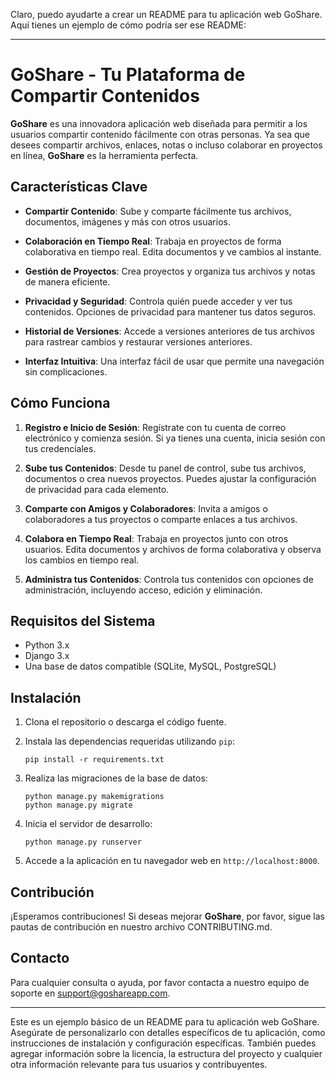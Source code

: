 Claro, puedo ayudarte a crear un README para tu aplicación web GoShare. Aquí tienes un ejemplo de cómo podría ser ese README:

---

# GoShare - Tu Plataforma de Compartir Contenidos

**GoShare** es una innovadora aplicación web diseñada para permitir a los usuarios compartir contenido fácilmente con otras personas. Ya sea que desees compartir archivos, enlaces, notas o incluso colaborar en proyectos en línea, **GoShare** es la herramienta perfecta.

## Características Clave

- **Compartir Contenido**: Sube y comparte fácilmente tus archivos, documentos, imágenes y más con otros usuarios.

- **Colaboración en Tiempo Real**: Trabaja en proyectos de forma colaborativa en tiempo real. Edita documentos y ve cambios al instante.

- **Gestión de Proyectos**: Crea proyectos y organiza tus archivos y notas de manera eficiente.

- **Privacidad y Seguridad**: Controla quién puede acceder y ver tus contenidos. Opciones de privacidad para mantener tus datos seguros.

- **Historial de Versiones**: Accede a versiones anteriores de tus archivos para rastrear cambios y restaurar versiones anteriores.

- **Interfaz Intuitiva**: Una interfaz fácil de usar que permite una navegación sin complicaciones.

## Cómo Funciona

1. **Registro e Inicio de Sesión**: Regístrate con tu cuenta de correo electrónico y comienza sesión. Si ya tienes una cuenta, inicia sesión con tus credenciales.

2. **Sube tus Contenidos**: Desde tu panel de control, sube tus archivos, documentos o crea nuevos proyectos. Puedes ajustar la configuración de privacidad para cada elemento.

3. **Comparte con Amigos y Colaboradores**: Invita a amigos o colaboradores a tus proyectos o comparte enlaces a tus archivos.

4. **Colabora en Tiempo Real**: Trabaja en proyectos junto con otros usuarios. Edita documentos y archivos de forma colaborativa y observa los cambios en tiempo real.

5. **Administra tus Contenidos**: Controla tus contenidos con opciones de administración, incluyendo acceso, edición y eliminación.

## Requisitos del Sistema

- Python 3.x
- Django 3.x
- Una base de datos compatible (SQLite, MySQL, PostgreSQL)

## Instalación

1. Clona el repositorio o descarga el código fuente.

2. Instala las dependencias requeridas utilizando `pip`:
   ```
   pip install -r requirements.txt
   ```

3. Realiza las migraciones de la base de datos:
   ```
   python manage.py makemigrations
   python manage.py migrate
   ```

4. Inicia el servidor de desarrollo:
   ```
   python manage.py runserver
   ```

5. Accede a la aplicación en tu navegador web en `http://localhost:8000`.

## Contribución

¡Esperamos contribuciones! Si deseas mejorar **GoShare**, por favor, sigue las pautas de contribución en nuestro archivo CONTRIBUTING.md.

## Contacto

Para cualquier consulta o ayuda, por favor contacta a nuestro equipo de soporte en support@goshareapp.com.

---

Este es un ejemplo básico de un README para tu aplicación web GoShare. Asegúrate de personalizarlo con detalles específicos de tu aplicación, como instrucciones de instalación y configuración específicas. También puedes agregar información sobre la licencia, la estructura del proyecto y cualquier otra información relevante para tus usuarios y contribuyentes.
